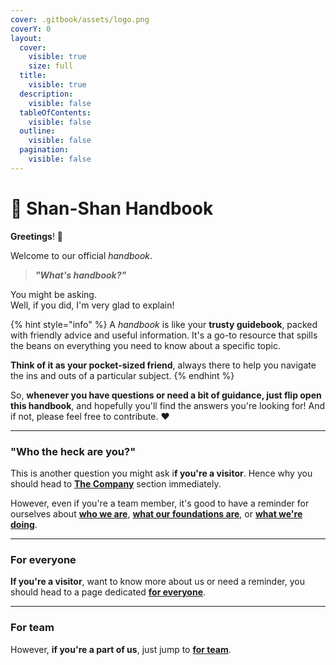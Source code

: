 ```yaml
---
cover: .gitbook/assets/logo.png
coverY: 0
layout:
  cover:
    visible: true
    size: full
  title:
    visible: true
  description:
    visible: false
  tableOfContents:
    visible: false
  outline:
    visible: false
  pagination:
    visible: false
---
```


# 📖 Shan-Shan Handbook

**Greetings**! :tophat:

Welcome to our official _handbook_.

> _**"What's handbook?"**_&#x20;

You might be asking.\
Well, if you did, I'm very glad to explain!

{% hint style="info" %}
A _handbook_ is like your **trusty guidebook**, packed with friendly advice and useful information. It's a go-to resource that spills the beans on everything you need to know about a specific topic.

**Think of it as your pocket-sized friend**, always there to help you navigate the ins and outs of a particular subject.
{% endhint %}

So, **whenever you have questions or need a bit of guidance, just flip open this handbook**, and hopefully you'll find the answers you're looking for! And if not, please feel free to contribute. :heart:

***

### "Who the heck are you?" <a href="#who-the-heck-are-we" id="who-the-heck-are-we"></a>

This is another question you might ask i**f you're a visitor**. Hence why you should head to [**The Company**](broken-reference) section immediately.

However, even if you're a team member, it's good to have a reminder for ourselves about [**who we are**](company/what.md), [**what our foundations are**](company/foundations.md), or [**what we're doing**](company/our-products.md).

***

### For everyone

**If you're a visitor**, want to know more about us or need a reminder, you should head to a page dedicated [**for everyone**](broken-reference).

***

### For team

However, **if you're a part of us**, just jump to [**for team**](broken-reference).

